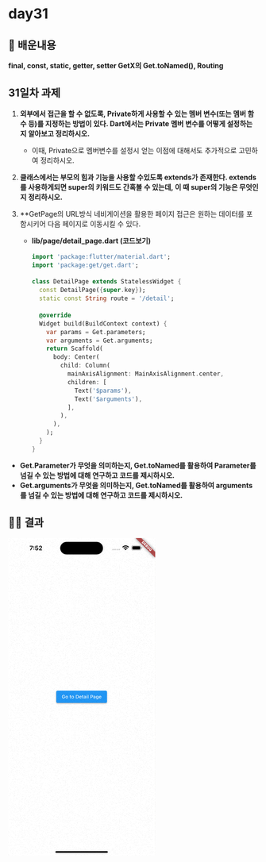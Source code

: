 # day31

## 📄 배운내용

**final, const, static, getter, setter
GetX의 Get.toNamed(), Routing**

## 31일차 과제

1. **외부에서 접근을 할 수 없도록, Private하게 사용할 수 있는 멤버 변수(또는 멤버 함수 등)를 지정하는 방법이 있다. Dart에서는 Private 멤버 변수를 어떻게 설정하는지 알아보고 정리하시오.**
    - 이때, Private으로 멤버변수를 설정시 얻는 이점에 대해서도 추가적으로 고민하여 정리하시오.

1. **클래스에서는 부모의 힘과 기능을 사용할 수있도록 extends가 존재한다.
extends를 사용하게되면 super의 키워드도 간혹볼 수 있는데, 이 때 super의 기능은 무엇인지 정리하시오.**

1. **GetPage의 URL방식 네비게이션을 활용한 페이지 접근은 
원하는 데이터를 포함시키어 다음 페이지로 이동시킬 수 있다.

    - **lib/page/detail_page.dart (코드보기)**
        
        ```dart
        import 'package:flutter/material.dart';
        import 'package:get/get.dart';
        
        class DetailPage extends StatelessWidget {
          const DetailPage({super.key});
          static const String route = '/detail';
        
          @override
          Widget build(BuildContext context) {
            var params = Get.parameters;
            var arguments = Get.arguments;
            return Scaffold(
              body: Center(
                child: Column(
                  mainAxisAlignment: MainAxisAlignment.center,
                  children: [
                    Text('$params'),
                    Text('$arguments'),
                  ],
                ),
              ),
            );
          }
        }
        ```
        
- **Get.Parameter가 무엇을 의미하는지, 
Get.toNamed를 활용하여 Parameter를 넘길 수 있는 방법에 대해 연구하고 코드를 제시하시오.**
- **Get.arguments가 무엇을 의미하는지, 
Get.toNamed를 활용하여 arguments를 넘길 수 있는 방법에 대해 연구하고 코드를 제시하시오.**

## 🧑‍💻 결과

![Alt text](<Simulator Screen Recording - iPhone 14 Pro Max - 2023-08-16 at 19.53.02.gif>)